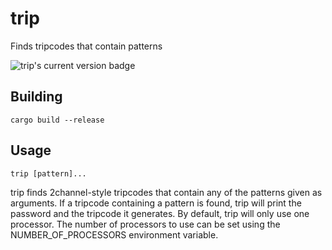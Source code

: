 trip 
====

Finds tripcodes that contain patterns

![trip's current version badge](https://img.shields.io/crates/v/trip.svg)

Building
--------

    cargo build --release

Usage
-----

    trip [pattern]...

trip finds 2channel-style tripcodes that contain any of the patterns given as
arguments. If a tripcode containing a pattern is found, trip will print the
password and the tripcode it generates. By default, trip will only use one
processor. The number of processors to use can be set using the
NUMBER\_OF\_PROCESSORS environment variable.